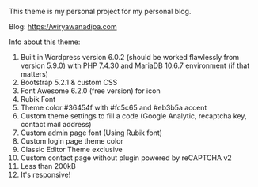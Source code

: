 This theme is my personal project for my personal blog.

Blog: https://wiryawanadipa.com

Info about this theme:
1. Built in Wordpress version 6.0.2 (should be worked flawlessly from version 5.9.0) with PHP 7.4.30 and MariaDB 10.6.7 environment (if that matters)
2. Bootstrap 5.2.1 & custom CSS
3. Font Awesome 6.2.0 (free version) for icon
4. Rubik Font
5. Theme color #36454f with #fc5c65 and #eb3b5a accent
6. Custom theme settings to fill a code (Google Analytic, recaptcha key, contact mail address)
7. Custom admin page font (Using Rubik font)
8. Custom login page theme color
9. Classic Editor Theme exclusive
10. Custom contact page without plugin powered by reCAPTCHA v2
11. Less than 200kB
12. It's responsive!
